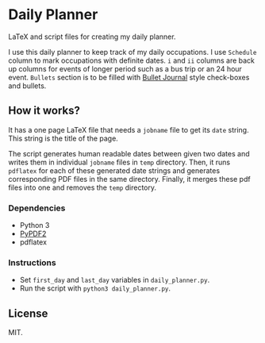 # Daily Planner
LaTeX and script files for creating my daily planner.

I use this daily planner to keep track of my daily occupations. I use `Schedule` column to mark occupations with definite dates. `i` and `ii` columns are back up columns for events of longer period such as a bus trip or an 24 hour event. `Bullets` section is to be filled with [Bullet Journal](http://www.bulletjournal.com/) style check-boxes and bullets.

## How it works?
It has a one page LaTeX file that needs a `jobname` file to get its `date` string. This string is the title of the page. 

The script generates human readable dates between given two dates and writes them in individual `jobname` files in `temp` directory. Then, it runs `pdflatex` for each of these generated date strings and generates corresponding PDF files in the same directory. Finally, it merges these pdf files into one and removes the `temp` directory.

### Dependencies
 - Python 3
 - [PyPDF2](http://mstamy2.github.io/PyPDF2/)
 - pdflatex

### Instructions 
 - Set `first_day` and `last_day` variables in `daily_planner.py`.
 - Run the script with `python3 daily_planner.py`.

## License
MIT.
